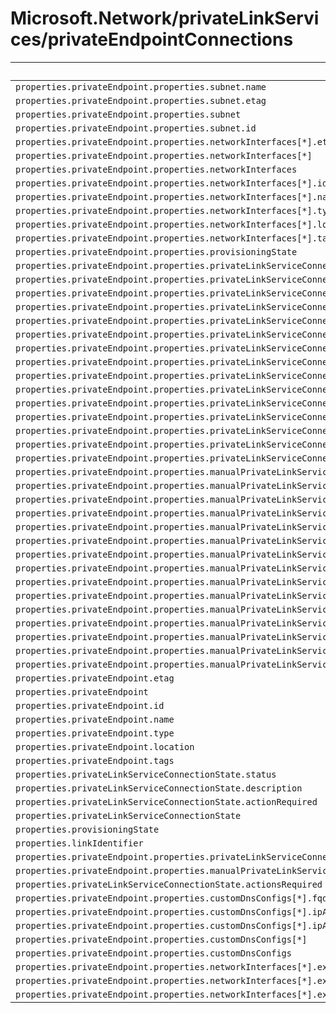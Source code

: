 # Microsoft.Network/privateLinkServices/privateEndpointConnections

| Default Path | Alias |
|---|---|
| `properties.privateEndpoint.properties.subnet.name` | `Microsoft.Network/privateLinkServices/privateEndpointConnections/privateEndpoint.subnet.name` |
| `properties.privateEndpoint.properties.subnet.etag` | `Microsoft.Network/privateLinkServices/privateEndpointConnections/privateEndpoint.subnet.etag` |
| `properties.privateEndpoint.properties.subnet` | `Microsoft.Network/privateLinkServices/privateEndpointConnections/privateEndpoint.subnet` |
| `properties.privateEndpoint.properties.subnet.id` | `Microsoft.Network/privateLinkServices/privateEndpointConnections/privateEndpoint.subnet.id` |
| `properties.privateEndpoint.properties.networkInterfaces[*].etag` | `Microsoft.Network/privateLinkServices/privateEndpointConnections/privateEndpoint.networkInterfaces[*].etag` |
| `properties.privateEndpoint.properties.networkInterfaces[*]` | `Microsoft.Network/privateLinkServices/privateEndpointConnections/privateEndpoint.networkInterfaces[*]` |
| `properties.privateEndpoint.properties.networkInterfaces` | `Microsoft.Network/privateLinkServices/privateEndpointConnections/privateEndpoint.networkInterfaces` |
| `properties.privateEndpoint.properties.networkInterfaces[*].id` | `Microsoft.Network/privateLinkServices/privateEndpointConnections/privateEndpoint.networkInterfaces[*].id` |
| `properties.privateEndpoint.properties.networkInterfaces[*].name` | `Microsoft.Network/privateLinkServices/privateEndpointConnections/privateEndpoint.networkInterfaces[*].name` |
| `properties.privateEndpoint.properties.networkInterfaces[*].type` | `Microsoft.Network/privateLinkServices/privateEndpointConnections/privateEndpoint.networkInterfaces[*].type` |
| `properties.privateEndpoint.properties.networkInterfaces[*].location` | `Microsoft.Network/privateLinkServices/privateEndpointConnections/privateEndpoint.networkInterfaces[*].location` |
| `properties.privateEndpoint.properties.networkInterfaces[*].tags` | `Microsoft.Network/privateLinkServices/privateEndpointConnections/privateEndpoint.networkInterfaces[*].tags` |
| `properties.privateEndpoint.properties.provisioningState` | `Microsoft.Network/privateLinkServices/privateEndpointConnections/privateEndpoint.provisioningState` |
| `properties.privateEndpoint.properties.privateLinkServiceConnections[*].properties.provisioningState` | `Microsoft.Network/privateLinkServices/privateEndpointConnections/privateEndpoint.privateLinkServiceConnections[*].provisioningState` |
| `properties.privateEndpoint.properties.privateLinkServiceConnections[*].properties.privateLinkServiceId` | `Microsoft.Network/privateLinkServices/privateEndpointConnections/privateEndpoint.privateLinkServiceConnections[*].privateLinkServiceId` |
| `properties.privateEndpoint.properties.privateLinkServiceConnections[*].properties.groupIds[*]` | `Microsoft.Network/privateLinkServices/privateEndpointConnections/privateEndpoint.privateLinkServiceConnections[*].groupIds[*]` |
| `properties.privateEndpoint.properties.privateLinkServiceConnections[*].properties.groupIds` | `Microsoft.Network/privateLinkServices/privateEndpointConnections/privateEndpoint.privateLinkServiceConnections[*].groupIds` |
| `properties.privateEndpoint.properties.privateLinkServiceConnections[*].properties.requestMessage` | `Microsoft.Network/privateLinkServices/privateEndpointConnections/privateEndpoint.privateLinkServiceConnections[*].requestMessage` |
| `properties.privateEndpoint.properties.privateLinkServiceConnections[*].properties.privateLinkServiceConnectionState.status` | `Microsoft.Network/privateLinkServices/privateEndpointConnections/privateEndpoint.privateLinkServiceConnections[*].privateLinkServiceConnectionState.status` |
| `properties.privateEndpoint.properties.privateLinkServiceConnections[*].properties.privateLinkServiceConnectionState.description` | `Microsoft.Network/privateLinkServices/privateEndpointConnections/privateEndpoint.privateLinkServiceConnections[*].privateLinkServiceConnectionState.description` |
| `properties.privateEndpoint.properties.privateLinkServiceConnections[*].properties.privateLinkServiceConnectionState.actionRequired` | `Microsoft.Network/privateLinkServices/privateEndpointConnections/privateEndpoint.privateLinkServiceConnections[*].privateLinkServiceConnectionState.actionRequired` |
| `properties.privateEndpoint.properties.privateLinkServiceConnections[*].properties.privateLinkServiceConnectionState` | `Microsoft.Network/privateLinkServices/privateEndpointConnections/privateEndpoint.privateLinkServiceConnections[*].privateLinkServiceConnectionState` |
| `properties.privateEndpoint.properties.privateLinkServiceConnections[*].name` | `Microsoft.Network/privateLinkServices/privateEndpointConnections/privateEndpoint.privateLinkServiceConnections[*].name` |
| `properties.privateEndpoint.properties.privateLinkServiceConnections[*].type` | `Microsoft.Network/privateLinkServices/privateEndpointConnections/privateEndpoint.privateLinkServiceConnections[*].type` |
| `properties.privateEndpoint.properties.privateLinkServiceConnections[*].etag` | `Microsoft.Network/privateLinkServices/privateEndpointConnections/privateEndpoint.privateLinkServiceConnections[*].etag` |
| `properties.privateEndpoint.properties.privateLinkServiceConnections[*]` | `Microsoft.Network/privateLinkServices/privateEndpointConnections/privateEndpoint.privateLinkServiceConnections[*]` |
| `properties.privateEndpoint.properties.privateLinkServiceConnections` | `Microsoft.Network/privateLinkServices/privateEndpointConnections/privateEndpoint.privateLinkServiceConnections` |
| `properties.privateEndpoint.properties.privateLinkServiceConnections[*].id` | `Microsoft.Network/privateLinkServices/privateEndpointConnections/privateEndpoint.privateLinkServiceConnections[*].id` |
| `properties.privateEndpoint.properties.manualPrivateLinkServiceConnections[*].properties.provisioningState` | `Microsoft.Network/privateLinkServices/privateEndpointConnections/privateEndpoint.manualPrivateLinkServiceConnections[*].provisioningState` |
| `properties.privateEndpoint.properties.manualPrivateLinkServiceConnections[*].properties.privateLinkServiceId` | `Microsoft.Network/privateLinkServices/privateEndpointConnections/privateEndpoint.manualPrivateLinkServiceConnections[*].privateLinkServiceId` |
| `properties.privateEndpoint.properties.manualPrivateLinkServiceConnections[*].properties.groupIds[*]` | `Microsoft.Network/privateLinkServices/privateEndpointConnections/privateEndpoint.manualPrivateLinkServiceConnections[*].groupIds[*]` |
| `properties.privateEndpoint.properties.manualPrivateLinkServiceConnections[*].properties.groupIds` | `Microsoft.Network/privateLinkServices/privateEndpointConnections/privateEndpoint.manualPrivateLinkServiceConnections[*].groupIds` |
| `properties.privateEndpoint.properties.manualPrivateLinkServiceConnections[*].properties.requestMessage` | `Microsoft.Network/privateLinkServices/privateEndpointConnections/privateEndpoint.manualPrivateLinkServiceConnections[*].requestMessage` |
| `properties.privateEndpoint.properties.manualPrivateLinkServiceConnections[*].properties.privateLinkServiceConnectionState.status` | `Microsoft.Network/privateLinkServices/privateEndpointConnections/privateEndpoint.manualPrivateLinkServiceConnections[*].privateLinkServiceConnectionState.status` |
| `properties.privateEndpoint.properties.manualPrivateLinkServiceConnections[*].properties.privateLinkServiceConnectionState.description` | `Microsoft.Network/privateLinkServices/privateEndpointConnections/privateEndpoint.manualPrivateLinkServiceConnections[*].privateLinkServiceConnectionState.description` |
| `properties.privateEndpoint.properties.manualPrivateLinkServiceConnections[*].properties.privateLinkServiceConnectionState.actionRequired` | `Microsoft.Network/privateLinkServices/privateEndpointConnections/privateEndpoint.manualPrivateLinkServiceConnections[*].privateLinkServiceConnectionState.actionRequired` |
| `properties.privateEndpoint.properties.manualPrivateLinkServiceConnections[*].properties.privateLinkServiceConnectionState` | `Microsoft.Network/privateLinkServices/privateEndpointConnections/privateEndpoint.manualPrivateLinkServiceConnections[*].privateLinkServiceConnectionState` |
| `properties.privateEndpoint.properties.manualPrivateLinkServiceConnections[*].name` | `Microsoft.Network/privateLinkServices/privateEndpointConnections/privateEndpoint.manualPrivateLinkServiceConnections[*].name` |
| `properties.privateEndpoint.properties.manualPrivateLinkServiceConnections[*].type` | `Microsoft.Network/privateLinkServices/privateEndpointConnections/privateEndpoint.manualPrivateLinkServiceConnections[*].type` |
| `properties.privateEndpoint.properties.manualPrivateLinkServiceConnections[*].etag` | `Microsoft.Network/privateLinkServices/privateEndpointConnections/privateEndpoint.manualPrivateLinkServiceConnections[*].etag` |
| `properties.privateEndpoint.properties.manualPrivateLinkServiceConnections[*]` | `Microsoft.Network/privateLinkServices/privateEndpointConnections/privateEndpoint.manualPrivateLinkServiceConnections[*]` |
| `properties.privateEndpoint.properties.manualPrivateLinkServiceConnections` | `Microsoft.Network/privateLinkServices/privateEndpointConnections/privateEndpoint.manualPrivateLinkServiceConnections` |
| `properties.privateEndpoint.properties.manualPrivateLinkServiceConnections[*].id` | `Microsoft.Network/privateLinkServices/privateEndpointConnections/privateEndpoint.manualPrivateLinkServiceConnections[*].id` |
| `properties.privateEndpoint.etag` | `Microsoft.Network/privateLinkServices/privateEndpointConnections/privateEndpoint.etag` |
| `properties.privateEndpoint` | `Microsoft.Network/privateLinkServices/privateEndpointConnections/privateEndpoint` |
| `properties.privateEndpoint.id` | `Microsoft.Network/privateLinkServices/privateEndpointConnections/privateEndpoint.id` |
| `properties.privateEndpoint.name` | `Microsoft.Network/privateLinkServices/privateEndpointConnections/privateEndpoint.name` |
| `properties.privateEndpoint.type` | `Microsoft.Network/privateLinkServices/privateEndpointConnections/privateEndpoint.type` |
| `properties.privateEndpoint.location` | `Microsoft.Network/privateLinkServices/privateEndpointConnections/privateEndpoint.location` |
| `properties.privateEndpoint.tags` | `Microsoft.Network/privateLinkServices/privateEndpointConnections/privateEndpoint.tags` |
| `properties.privateLinkServiceConnectionState.status` | `Microsoft.Network/privateLinkServices/privateEndpointConnections/privateLinkServiceConnectionState.status` |
| `properties.privateLinkServiceConnectionState.description` | `Microsoft.Network/privateLinkServices/privateEndpointConnections/privateLinkServiceConnectionState.description` |
| `properties.privateLinkServiceConnectionState.actionRequired` | `Microsoft.Network/privateLinkServices/privateEndpointConnections/privateLinkServiceConnectionState.actionRequired` |
| `properties.privateLinkServiceConnectionState` | `Microsoft.Network/privateLinkServices/privateEndpointConnections/privateLinkServiceConnectionState` |
| `properties.provisioningState` | `Microsoft.Network/privateLinkServices/privateEndpointConnections/provisioningState` |
| `properties.linkIdentifier` | `Microsoft.Network/privateLinkServices/privateEndpointConnections/linkIdentifier` |
| `properties.privateEndpoint.properties.privateLinkServiceConnections[*].properties.privateLinkServiceConnectionState.actionsRequired` | `Microsoft.Network/privateLinkServices/privateEndpointConnections/privateEndpoint.privateLinkServiceConnections[*].privateLinkServiceConnectionState.actionsRequired` |
| `properties.privateEndpoint.properties.manualPrivateLinkServiceConnections[*].properties.privateLinkServiceConnectionState.actionsRequired` | `Microsoft.Network/privateLinkServices/privateEndpointConnections/privateEndpoint.manualPrivateLinkServiceConnections[*].privateLinkServiceConnectionState.actionsRequired` |
| `properties.privateLinkServiceConnectionState.actionsRequired` | `Microsoft.Network/privateLinkServices/privateEndpointConnections/privateLinkServiceConnectionState.actionsRequired` |
| `properties.privateEndpoint.properties.customDnsConfigs[*].fqdn` | `Microsoft.Network/privateLinkServices/privateEndpointConnections/privateEndpoint.customDnsConfigs[*].fqdn` |
| `properties.privateEndpoint.properties.customDnsConfigs[*].ipAddresses[*]` | `Microsoft.Network/privateLinkServices/privateEndpointConnections/privateEndpoint.customDnsConfigs[*].ipAddresses[*]` |
| `properties.privateEndpoint.properties.customDnsConfigs[*].ipAddresses` | `Microsoft.Network/privateLinkServices/privateEndpointConnections/privateEndpoint.customDnsConfigs[*].ipAddresses` |
| `properties.privateEndpoint.properties.customDnsConfigs[*]` | `Microsoft.Network/privateLinkServices/privateEndpointConnections/privateEndpoint.customDnsConfigs[*]` |
| `properties.privateEndpoint.properties.customDnsConfigs` | `Microsoft.Network/privateLinkServices/privateEndpointConnections/privateEndpoint.customDnsConfigs` |
| `properties.privateEndpoint.properties.networkInterfaces[*].extendedLocation` | `Microsoft.Network/privateLinkServices/privateEndpointConnections/privateEndpoint.networkInterfaces[*].extendedLocation` |
| `properties.privateEndpoint.properties.networkInterfaces[*].extendedLocation.name` | `Microsoft.Network/privateLinkServices/privateEndpointConnections/privateEndpoint.networkInterfaces[*].extendedLocation.name` |
| `properties.privateEndpoint.properties.networkInterfaces[*].extendedLocation.type` | `Microsoft.Network/privateLinkServices/privateEndpointConnections/privateEndpoint.networkInterfaces[*].extendedLocation.type` |


